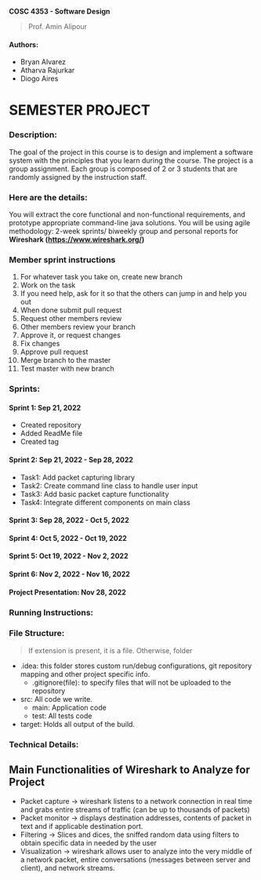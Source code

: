 __COSC 4353 - Software Design__
> Prof. Amin Alipour 

#### Authors:
- Bryan Alvarez
- Atharva Rajurkar
- Diogo Aires

# SEMESTER PROJECT

### Description:
The goal of the project in this course is to design and implement a software system with the principles that you learn during the course. The project is a group assignment. Each group is composed of 2 or 3 students that are randomly assigned by the instruction staff.

### Here are the details:
You will extract the core functional and non-functional requirements, and prototype appropriate command-line java solutions. You will be using agile methodology: 2-week sprints/ biweekly group and personal reports for __Wireshark (https://www.wireshark.org/)__

### Member sprint instructions
1. For whatever task you take on, create new branch 
2. Work on the task 
3. If you need help, ask for it so that the others can jump in and help you out 
4. When done submit pull request 
5. Request other members review 
6. Other members review your branch 
7. Approve it, or request changes 
8. Fix changes 
9. Approve pull request 
10. Merge branch to the master 
11. Test master with new branch

### Sprints:
#### Sprint 1: Sep 21, 2022
- Created repository
- Added ReadMe file
- Created tag
#### Sprint 2: Sep 21, 2022 - Sep 28, 2022
- Task1: Add packet capturing library
- Task2: Create command line class to handle user input
- Task3: Add basic packet capture functionality
- Task4: Integrate different components on main class
#### Sprint 3: Sep 28, 2022 - Oct 5, 2022
#### Sprint 4: Oct 5, 2022 - Oct 19, 2022
#### Sprint 5: Oct 19, 2022 - Nov 2, 2022
#### Sprint 6: Nov 2, 2022 - Nov 16, 2022
#### Project Presentation: Nov 28, 2022

### Running Instructions:

### File Structure:
> If extension is present, it is a file. Otherwise, folder

- .idea: this folder stores custom run/debug configurations, git repository mapping and other project specific info.
  - .gitignore(file): to specify files that will not be uploaded to the repository
- src: All code we write.
  - main: Application code
  - test: All tests code
- target: Holds all output of the build.

### Technical Details:

## Main Functionalities of Wireshark to Analyze for Project 
- Packet capture -> wireshark listens to a network connection in real time and grabs entire streams of traffic (can be up to thousands of packets)
- Packet monitor -> displays destination addresses, contents of packet in text  and if applicable destination port.
- Filtering -> Slices and dices, the sniffed random data using filters to obtain specific data in needed by the user 
- Visualization -> wireshark allows user to analyze into the very middle of a network packet, entire conversations (messages between server and client), and network streams.
